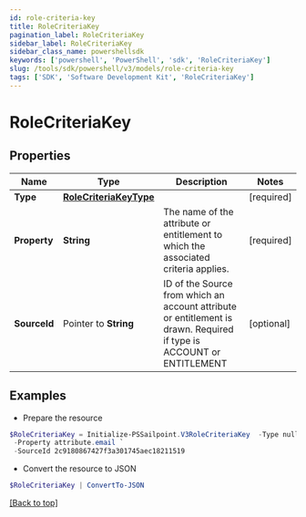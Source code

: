 ```yaml
---
id: role-criteria-key
title: RoleCriteriaKey
pagination_label: RoleCriteriaKey
sidebar_label: RoleCriteriaKey
sidebar_class_name: powershellsdk
keywords: ['powershell', 'PowerShell', 'sdk', 'RoleCriteriaKey'] 
slug: /tools/sdk/powershell/v3/models/role-criteria-key
tags: ['SDK', 'Software Development Kit', 'RoleCriteriaKey']
---
```



# RoleCriteriaKey

## Properties

Name | Type | Description | Notes
------------ | ------------- | ------------- | -------------
**Type** |  [**RoleCriteriaKeyType**](role-criteria-key-type) |  | [required]
**Property** |  **String** | The name of the attribute or entitlement to which the associated criteria applies. | [required]
**SourceId** |  Pointer to **String** | ID of the Source from which an account attribute or entitlement is drawn. Required if type is ACCOUNT or ENTITLEMENT | [optional] 

## Examples

- Prepare the resource
```powershell
$RoleCriteriaKey = Initialize-PSSailpoint.V3RoleCriteriaKey  -Type null `
 -Property attribute.email `
 -SourceId 2c9180867427f3a301745aec18211519
```

- Convert the resource to JSON
```powershell
$RoleCriteriaKey | ConvertTo-JSON
```


[[Back to top]](#) 

